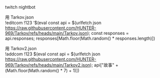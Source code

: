 twitch nightbot  

用 Tarkov.json  
!editcom !123 ‘$(eval const api = $(urlfetch json https://raw.githubusercontent.com/HUNTER-969/Tarkov/refs/heads/main/Tarkov.json); const responses = api.responses; responses[Math.floor(Math.random() * responses.length)])  

用 Tarkov2.json  
!addcom !123 $(eval const api = $(urlfetch json https://raw.githubusercontent.com/HUNTER-969/Tarkov/refs/heads/main/Tarkov2.json); api["故事" + (Math.floor(Math.random() * 7) + 1)])
